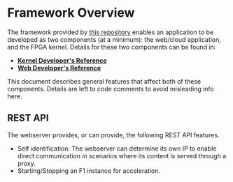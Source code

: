# Framework Overview

The framework provided by [this repository](../README.md) enables an application to be developed as two components (at a minimum): the web/cloud application, and the FPGA kernel. Details for these two components can be found in:

  - [**Kernel Developer's Reference**](../KernelDevelopersReference.md)
  - [**Web Developer's Reference**](../WebDevReference.md)

This document describes general features that affect both of these components. Details are left to code comments to avoid misleading info here.

## REST API

The webserver provides, or can provide, the following REST API features.

  - Self identification: The webserver can determine its own IP to enable direct communication in scenarios where its content is served through a proxy.
  - Starting/Stopping an F1 instance for acceleration.
  
